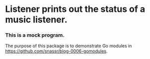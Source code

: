 # Listener prints out the status of a music listener.

### This is a mock program.
The purpose of this package is to demonstrate Go modules in https://github.com/snassr/blog-0006-gomodules.